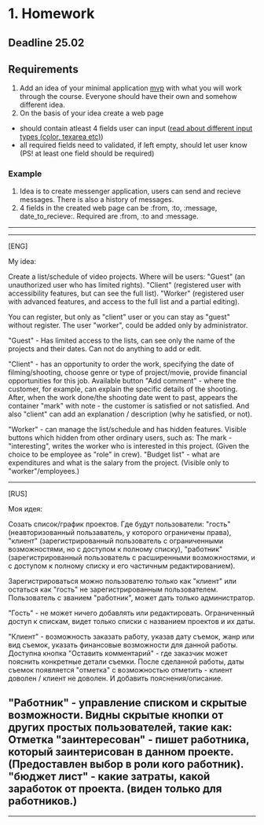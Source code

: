 # 1. Homework

## Deadline 25.02

## Requirements

1. Add an idea of your minimal application [mvp](https://en.wikipedia.org/wiki/Minimum_viable_product) with what you will work through the course. Everyone should have their own and somehow different idea.
1. On the basis of your idea create a web page 
  * should contain atleast 4 fields user can input ([read about different input types (color, texarea etc)](http://www.w3schools.com/html/html_form_input_types.asp))
  * all required fields need to validated, if left empty, should let user know (PS! at least one field should be required)
  
### Example

1. Idea is to create messenger application, users can send and recieve messages. There is also a history of messages.
2. 4 fields in the created web page can be :from, :to, :message, date_to_recieve:. Required are :from, :to and :message.


*******************************************************************************************************************************
----------------------------------------------------------------
[ENG]

My idea: 

Create a list/schedule of video projects. Where will be users:
"Guest" (an unauthorized user who has limited rights).
"Client" (registered user with accessibility features, but can see the full list).
"Worker" (registered user with advanced features, and access to the full list and a partial editing).

You can register, but only as "client" user or you can stay as "guest" without register. The user "worker", could be added only by administrator.

"Guest" - Has limited access to the lists, can see only the name of the projects and their dates. Can not do anything to add or edit.

"Client" - has an opportunity to order the work, specifying the date of filming/shooting, choose genre or type of project/movie, provide financial opportunities for this job.
Available button "Add comment" - where the customer, for example, can explain the specific details of the shooting.
After, when the work done/the shooting date went to past, appears the container "mark" with note - the customer is satisfied or not satisfied. And also "client" can add an explanation / description (why he satisfied, or not).

"Worker" - can manage the list/schedule and has hidden features.
Visible buttons which hidden from other ordinary users, such as:
The mark - "interesting", writes the worker who is interested in this project. (Given the choice to be employee as "role" in crew).
"Budget list" - what are expenditures and what is the salary from the project. (Visible only to "worker"/employees.)

----------------------------------------------------------------
[RUS]

Моя идея:

Созать список/график проектов. Где будут пользователи: 
"гость" (неавторизованный пользаватель, у которого ограничены права), 
"клиент" (зарегистрированный пользователь с ограниченными возможностями, но с доступом к полному списку),
"работник" (зарегистрированный пользователь с расширенными возможностями, и с доступом к полному списку и его частичным редактированием). 


Зарегистрироваться можно пользователю только как "клиент" или остаться как "гость" не зарегистрированным пользователем. Пользователь с званием "работник", может дать только администратор. 

"Гость" - не может ничего добавлять или редактировать. Ограниченный доступ к спискам, видет только списки с названием проектов и их даты.

"Клиент" - возможность заказать работу, указав дату съемок, жанр или вид съемок, указать финансовые возможности для данной работы.
Доступна кнопка "Оставить комментарий" - где заказчик может пояснить конкретные детали съемки.
После сделанной работы, даты съемок появляется "отметка" с возможностью отметить - клиент доволен / клиент не доволен. И добавить пояснения/описание.

"Работник" - управление списком и скрытые возможности.
Видны скрытые кнопки от других простых пользователей, такие как:
Отметка "заинтересован" - пишет работника, который заинтерисован в данном проекте. (Предоставлен выбор в роли кого работник).
"бюджет лист" - какие затраты, какой заработок от проекта. (виден только для работников.)
----------------------------------------------------------------
*******************************************************************************************************************************
